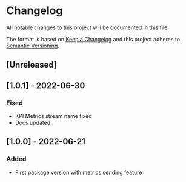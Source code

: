 # Changelog
All notable changes to this project will be documented in this file.

The format is based on [Keep a Changelog](http://keepachangelog.com/en/1.0.0/)
and this project adheres to [Semantic Versioning](http://semver.org/spec/v2.0.0.html).

## [Unreleased]

## [1.0.1] - 2022-06-30
### Fixed
- KPI Metrics stream name fixed
- Docs updated

## [1.0.0] - 2022-06-21
### Added
- First package version with metrics sending feature
